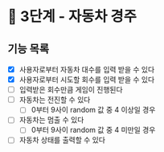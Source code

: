 # 🚀 3단계 - 자동차 경주

## 기능 목록
- [x]  사용자로부터 자동차 대수를 입력 받을 수 있다
- [x]  사용자로부터 시도할 회수를 입력 받을 수 있다
- [ ]  입력받은 회수만큼 게임이 진행된다
- [ ]  자동차는 전진할 수 있다
    - [ ]  0부터 9사이 random 값 중 4 이상일 경우
- [ ]  자동차는 멈출 수 있다
    - [ ]  0부터 9사이 random 값 중 4 미만일 경우
- [ ]  자동차 상태를 출력할 수 있다
